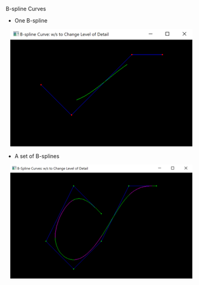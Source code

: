 B-spline Curves

* One B-spline

<p align="center">
  <img src="bsp_one.png" width="480"/>
</p>

* A set of B-splines

<p align="center">
  <img src="bsp_set.png" width="480"/>
</p>
